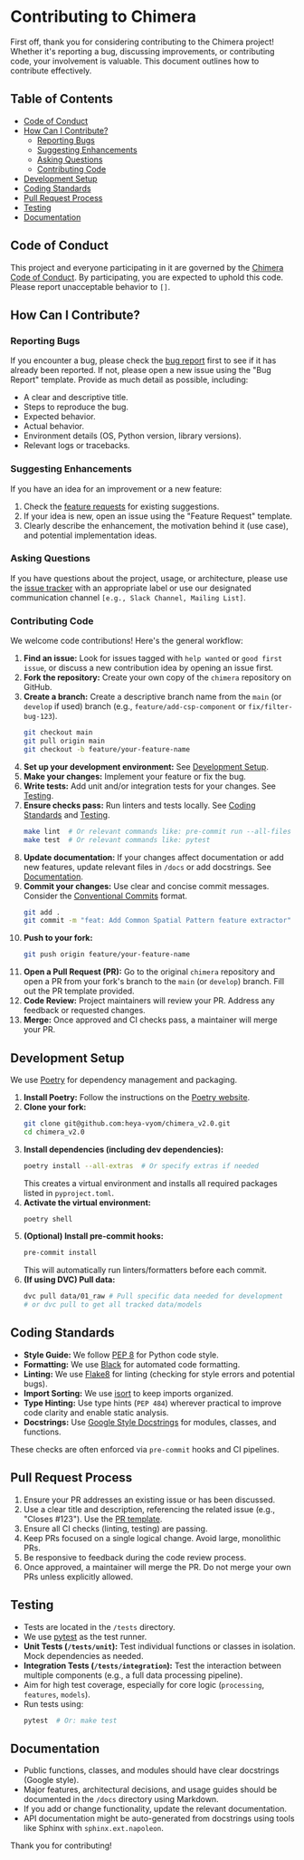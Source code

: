 # Contributing to Chimera

First off, thank you for considering contributing to the Chimera project! Whether it's reporting a bug, discussing improvements, or contributing code, your involvement is valuable. This document outlines how to contribute effectively.

## Table of Contents

*   [Code of Conduct](#code-of-conduct)
*   [How Can I Contribute?](#how-can-i-contribute)
    *   [Reporting Bugs](#reporting-bugs)
    *   [Suggesting Enhancements](#suggesting-enhancements)
    *   [Asking Questions](#asking-questions)
    *   [Contributing Code](#contributing-code)
*   [Development Setup](#development-setup)
*   [Coding Standards](#coding-standards)
*   [Pull Request Process](#pull-request-process)
*   [Testing](#testing)
*   [Documentation](#documentation)

## Code of Conduct

This project and everyone participating in it are governed by the [Chimera Code of Conduct](CODE_OF_CONDUCT.md). By participating, you are expected to uphold this code. Please report unacceptable behavior to `[]`.

## How Can I Contribute?

### Reporting Bugs

If you encounter a bug, please check the [bug report](bug_report.md) first to see if it has already been reported. If not, please open a new issue using the "Bug Report" template. Provide as much detail as possible, including:

*   A clear and descriptive title.
*   Steps to reproduce the bug.
*   Expected behavior.
*   Actual behavior.
*   Environment details (OS, Python version, library versions).
*   Relevant logs or tracebacks.

### Suggesting Enhancements

If you have an idea for an improvement or a new feature:

1.  Check the [feature requests](feature_request.md) for existing suggestions.
2.  If your idea is new, open an issue using the "Feature Request" template.
3.  Clearly describe the enhancement, the motivation behind it (use case), and potential implementation ideas.

### Asking Questions

If you have questions about the project, usage, or architecture, please use the [issue tracker](ISSUE_TRACKER.md) with an appropriate label or use our designated communication channel `[e.g., Slack Channel, Mailing List]`.

### Contributing Code

We welcome code contributions! Here's the general workflow:

1.  **Find an issue:** Look for issues tagged with `help wanted` or `good first issue`, or discuss a new contribution idea by opening an issue first.
2.  **Fork the repository:** Create your own copy of the `chimera` repository on GitHub.
3.  **Create a branch:** Create a descriptive branch name from the `main` (or `develop` if used) branch (e.g., `feature/add-csp-component` or `fix/filter-bug-123`).
    ```bash
    git checkout main
    git pull origin main
    git checkout -b feature/your-feature-name
    ```
4.  **Set up your development environment:** See [Development Setup](#development-setup).
5.  **Make your changes:** Implement your feature or fix the bug.
6.  **Write tests:** Add unit and/or integration tests for your changes. See [Testing](#testing).
7.  **Ensure checks pass:** Run linters and tests locally. See [Coding Standards](#coding-standards) and [Testing](#testing).
    ```bash
    make lint  # Or relevant commands like: pre-commit run --all-files
    make test  # Or relevant commands like: pytest
    ```
8.  **Update documentation:** If your changes affect documentation or add new features, update relevant files in `/docs` or add docstrings. See [Documentation](#documentation).
9.  **Commit your changes:** Use clear and concise commit messages. Consider the [Conventional Commits](https://www.conventionalcommits.org/) format.
    ```bash
    git add .
    git commit -m "feat: Add Common Spatial Pattern feature extractor"
    ```
10. **Push to your fork:**
    ```bash
    git push origin feature/your-feature-name
    ```
11. **Open a Pull Request (PR):** Go to the original `chimera` repository and open a PR from your fork's branch to the `main` (or `develop`) branch. Fill out the PR template provided.
12. **Code Review:** Project maintainers will review your PR. Address any feedback or requested changes.
13. **Merge:** Once approved and CI checks pass, a maintainer will merge your PR.

## Development Setup

We use [Poetry](https://python-poetry.org/) for dependency management and packaging.

1.  **Install Poetry:** Follow the instructions on the [Poetry website](https://python-poetry.org/docs/#installation).
2.  **Clone your fork:**
    ```bash
    git clone git@github.com:heya-vyom/chimera_v2.0.git
    cd chimera_v2.0
    ```
3.  **Install dependencies (including dev dependencies):**
    ```bash
    poetry install --all-extras  # Or specify extras if needed
    ```
    This creates a virtual environment and installs all required packages listed in `pyproject.toml`.
4.  **Activate the virtual environment:**
    ```bash
    poetry shell
    ```
5.  **(Optional) Install pre-commit hooks:**
    ```bash
    pre-commit install
    ```
    This will automatically run linters/formatters before each commit.
6.  **(If using DVC) Pull data:**
    ```bash
    dvc pull data/01_raw # Pull specific data needed for development
    # or dvc pull to get all tracked data/models
    ```

## Coding Standards

*   **Style Guide:** We follow [PEP 8](https://www.python.org/dev/peps/pep-0008/) for Python code style.
*   **Formatting:** We use [Black](https://github.com/psf/black) for automated code formatting.
*   **Linting:** We use [Flake8](https://flake8.pycqa.org/en/latest/) for linting (checking for style errors and potential bugs).
*   **Import Sorting:** We use [isort](https://pycqa.github.io/isort/) to keep imports organized.
*   **Type Hinting:** Use type hints (`PEP 484`) wherever practical to improve code clarity and enable static analysis.
*   **Docstrings:** Use [Google Style Docstrings](https://google.github.io/styleguide/pyguide.html#38-comments-and-docstrings) for modules, classes, and functions.

These checks are often enforced via `pre-commit` hooks and CI pipelines.

## Pull Request Process

1.  Ensure your PR addresses an existing issue or has been discussed.
2.  Use a clear title and description, referencing the related issue (e.g., "Closes #123"). Use the [PR template][Link to PR Template in .github/].
3.  Ensure all CI checks (linting, testing) are passing.
4.  Keep PRs focused on a single logical change. Avoid large, monolithic PRs.
5.  Be responsive to feedback during the code review process.
6.  Once approved, a maintainer will merge the PR. Do not merge your own PRs unless explicitly allowed.

## Testing

*   Tests are located in the `/tests` directory.
*   We use [pytest](https://docs.pytest.org/) as the test runner.
*   **Unit Tests (`/tests/unit`):** Test individual functions or classes in isolation. Mock dependencies as needed.
*   **Integration Tests (`/tests/integration`):** Test the interaction between multiple components (e.g., a full data processing pipeline).
*   Aim for high test coverage, especially for core logic (`processing`, `features`, `models`).
*   Run tests using:
    ```bash
    pytest  # Or: make test
    ```

## Documentation

*   Public functions, classes, and modules should have clear docstrings (Google style).
*   Major features, architectural decisions, and usage guides should be documented in the `/docs` directory using Markdown.
*   If you add or change functionality, update the relevant documentation.
*   API documentation might be auto-generated from docstrings using tools like Sphinx with `sphinx.ext.napoleon`.

Thank you for contributing!

[Link to Issue Tracker]: https://github.com/heya-vyom/chimera_v2.0/ISSUES_TRACKER.md
[Link to PR Template in .github/]: ./.github/pull_request_template.md
